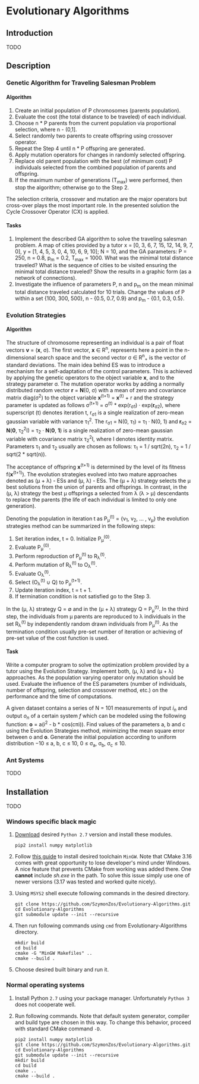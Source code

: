 # Evolutionary Algorithms

## Introduction

TODO

## Description

### Genetic Algorithm for Traveling Salesman Problem

#### Algorithm

1. Create an initial population of P chromosomes (parents population).
2. Evaluate the cost (the total distance to be traveled) of each individual.
3. Choose n * P parents from the current population via proportional selection,
where n - (0,1].
4. Select randomly two parents to create offspring using crossover operator.
5. Repeat the Step 4 until n * P offspring are generated.
6. Apply mutation operators for changes in randomly selected offspring.
7. Replace old parent population with the best (of minimum cost) P individuals
selected from the combined population of parents and offspring.
8. If the maximum number of generations (T<sub>max</sub>) were performed, then
stop the algorithm; otherwise go to the Step 2.

The selection criteria, crossover and mutation are the major operators but
cross-over plays the most important role. In the presented solution the Cycle
Crossover Operator (CX) is applied.

#### Tasks

1. Implement the described GA algorithm to solve the traveling salesman problem.
A map of cities provided by a tutor x = [0, 3, 6, 7, 15, 12, 14, 9, 7, 0],
y = [1, 4, 5, 3, 0, 4, 10, 6, 9, 10]; N = 10,  and the GA parameters: P = 250,
n = 0.8, p<sub>m</sub> = 0.2, T<sub>max</sub> = 1000. What was the minimal total
distance traveled? What is the sequence of cities to be visited ensuring
the minimal total distance traveled? Show the results in a graphic form
(as a network of connections).
2. Investigate the influence of parameters P, n and p<sub>m</sub> on the mean
minimal total distance traveled calculated for 10 trials. Change the values
of P within a set {100, 300, 500}, n - {0.5, 0.7, 0.9}
and p<sub>m</sub> - {0.1, 0.3, 0.5}.

### Evolution Strategies

#### Algorithm

The structure of chromosome representing an individual is a pair of float
vectors **v** = (**x**, σ). The first vector, **x** ∈ R<sup>n</sup>, represents
here a point in the n-dimensional search space and the second vector σ ∈
R<sup>n</sup><sub>+</sub> is the vector of standard deviations. The main idea
behind ES was to introduce a mechanism for a self-adaptation of the control
parameters. This is achieved by applying the genetic operators to the object
variable **x**, and to the strategy parameter σ. The mutation operator works by
adding a normally distributed random vector **r** = **N**(0, σ) with a mean of
zero and covariance matrix diag(σ<sup>2</sup>) to the object variable
**x**<sup>(t+1)</sup> = **x**<sup>(t)</sup> + r and the strategy parameter is
updated as follows σ<sup>(t+1)</sup> = σ<sup>(t)</sup> * exp(r<sub>σ1</sub>) ·
exp(**r**<sub>σ2</sub>), where superscript (t) denotes iteration t,
r<sub>σ1</sub> is a single realization of zero-mean gaussian variable with
variance τ<sub>1</sub><sup>2</sup>. The r<sub>σ1</sub> = N(0, τ<sub>1</sub>) =
τ<sub>1</sub> · N(0, 1) and **r**<sub>σ2</sub> = **N**(**0**,
τ<sub>2</sub><sup>2</sup>I) = τ<sub>2</sub> · **N**(**0**, **1**) is a single
realization of zero-mean gaussian variable with covariance matrix
τ<sub>2</sub><sup>2</sup>I, where I denotes identity matrix. Parameters
τ<sub>1</sub> and τ<sub>2</sub> usually are chosen as follows:
τ<sub>1</sub> = 1 / sqrt(2n), τ<sub>2</sub> = 1 / sqrt(2 * sqrt(n)).

The acceptance of offspring **x**<sup>(t+1)</sup> is determined by the level
of its fitness f(**x**<sup>(t+1)</sup>). The evolution strategies evolved into
two mature approaches denoted as (µ + λ) - ESs and (µ, λ) - ESs. The (µ + λ)
strategy selects the µ best solutions from the union of parents and offsprings.
In contrast, in the (µ, λ) strategy the best µ offsprings a selected from λ
(λ > µ) descendants to replace the parents (the life of each individual is
limited to only one generation).

Denoting the population in iteration t as P<sub>µ</sub><sup>(t)</sup> =
{v<sub>1</sub>, v<sub>2</sub>, ... , v<sub>µ</sub>} the evolution
strategies method can be summarized in the following steps:

1. Set iteration index, t = 0. Initialize P<sub>µ</sub><sup>(0)</sup>.
2. Evaluate P<sub>µ</sub><sup>(0)</sup>.
3. Perform reproduction of P<sub>µ</sub><sup>(t)</sup> to
R<sub>λ</sub><sup>(t)</sup>.
4. Perform mutation of R<sub>λ</sub><sup>(t)</sup> to
O<sub>λ</sub><sup>(t)</sup>.
5. Evaluate O<sub>λ</sub><sup>(t)</sup>.
6. Select (O<sub>λ</sub><sup>(t)</sup> ∪ Q) to P<sub>µ</sub><sup>(t+1)</sup>.
7. Update iteration index, t = t + 1.
8. If termination condition is not satisfied go to the Step 3.

In the (µ, λ) strategy Q = ∅ and in the (µ + λ) strategy Q =
P<sub>µ</sub><sup>(t)</sup>. In the third step, the individuals from µ parents
are reproduced to λ individuals in the set R<sub>λ</sub><sup>(t)</sup> by
independently random drawn individuals from P<sub>µ</sub><sup>(t)</sup>. As the
termination condition usually pre-set number of iteration or achieving of
pre-set value of the cost function is used.


#### Task

Write a computer program to solve the optimization problem provided by a tutor
using the Evolution Strategy. Implement both, (µ, λ) and (µ + λ) approaches.
As the population varying operator only mutation should be used. Evaluate the
influence of the ES parameters (number of individuals, number of offspring,
selection and crossover method, etc.) on the performance and the time of
computations.

A given dataset contains a series of N = 101 measurements of input
*i<sub>n</sub>* and output *o<sub>n</sub>* of a certain system *f* which can be
modeled using the following function: **o** = a(i<sup>2</sup> - b * cos(cπi)).
Find values of the parameters a, b and c using the Evolution Strategies method,
minimizing the mean square error between o and **o**. Generate the initial
population according to uniform distribution −10 ≤ a, b, c ≤ 10,
0 ≤ σ<sub>a</sub>, σ<sub>b</sub>, σ<sub>c</sub> ≤ 10.

### Ant Systems

TODO

## Installation

TODO

### Windows specific black magic

1. [Download](https://www.python.org/downloads/release/python-2717/)
desired ```Python 2.7``` version and install these modules.
   ```shell script
   pip2 install numpy matplotlib
   ```

2. Follow [this 
guide](https://github.com/orlp/dev-on-windows/wiki/Installing-GCC--&-MSYS2)
to install desired toolchain ```MinGW```. Note that CMake 3.16 comes with great
opportunity to lose developer's mind under Windows. A nice feature that prevents
CMake from working was added there. One **cannot** include *sh.exe* in the path.
To solve this issue simply use one of newer versions (3.17 was tested and
worked quite nicely).

3. Using ```MSYS2``` shell execute following commands in the desired directory.
   ```shell script
   git clone https://github.com/SzymonZos/Evolutionary-Algorithms.git
   cd Evolutionary-Algorithms
   git submodule update --init --recursive
   ```

4. Then run following commands using ```cmd``` from Evolutionary-Algorithms
 directory.
   ```shell script
   mkdir build
   cd build
   cmake -G "MinGW Makefiles" ..
   cmake --build .
   ```

5. Choose desired built binary and run it.

### Normal operating systems

1. Install Python ```2.7``` using your package manager. Unfortunately 
```Python 3``` does not cooperate well.

2. Run following commands. Note that default system generator, compiler and
build type are chosen in this way. To change this behavior, proceed with
standard CMake command ```-D```.
   ```shell script
   pip2 install numpy matplotlib
   git clone https://github.com/SzymonZos/Evolutionary-Algorithms.git
   cd Evolutionary-Algorithms
   git submodule update --init --recursive
   mkdir build
   cd build
   cmake ..
   cmake --build . 
   ```
